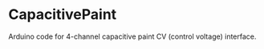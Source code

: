 CapacitivePaint
===============

Arduino code for 4-channel capacitive paint CV (control voltage) interface.
